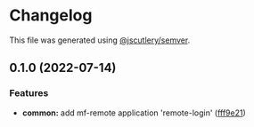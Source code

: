 # Changelog

This file was generated using [@jscutlery/semver](https://github.com/jscutlery/semver).

## 0.1.0 (2022-07-14)


### Features

* **common:** add mf-remote application 'remote-login' ([fff9e21](https://github.com/steflen/zonk/commit/fff9e21df816d982a2ebdeb7196a0a77a729e33a))
